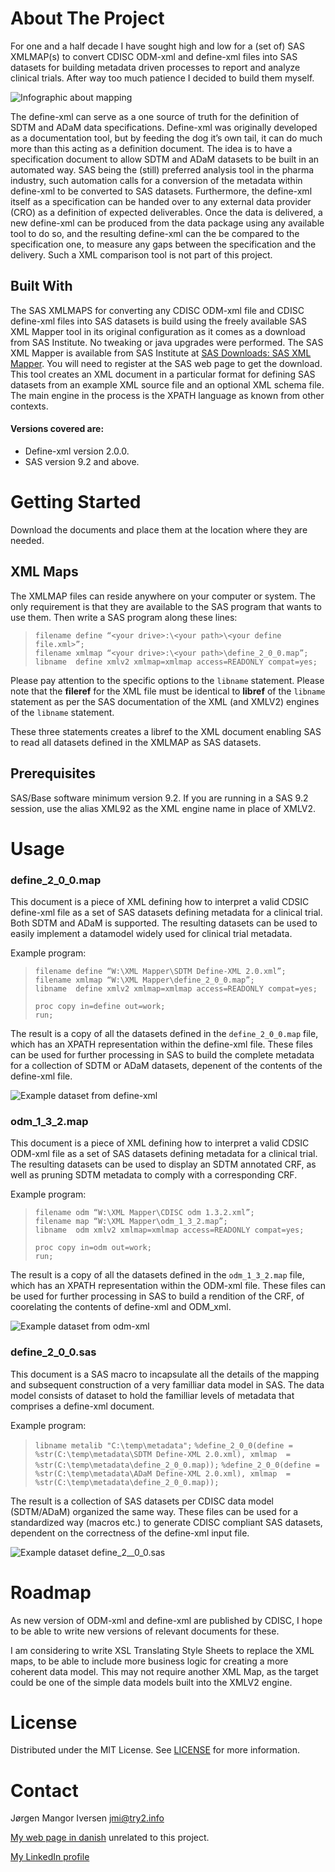 # About The Project
For one and a half decade I have sought high and low for a (set of) SAS XMLMAP(s) to convert CDISC ODM-xml and define-xml files into SAS datasets for building metadata driven processes to report and analyze clinical trials. After way too much patience I decided to build them myself. 

![Infographic about mapping](images/mapping_overview.png)

The define-xml can serve as a one source of truth for the definition of SDTM and ADaM data specifications. Define-xml was originally developed as a documentation tool, but by feeding the dog it’s own tail, it can do much more than this acting as a definition document. The idea is to have a specification document to allow SDTM and ADaM datasets to be built in an automated way. SAS being the (still) preferred analysis tool in the pharma industry, such automation calls for a conversion of the metadata within define-xml to be converted to SAS datasets. Furthermore, the define-xml itself as a specification can be handed over to any external data provider (CRO) as a definition of expected deliverables. Once the data is delivered, a new define-xml can be produced from the data package using any available tool to do so, and the resulting define-xml can the be compared to the specification one, to measure any gaps between the specification and the delivery. Such a XML comparison tool is not part of this project.

## Built With
The SAS XMLMAPS for converting any CDISC ODM-xml file and CDISC define-xml files into SAS datasets is build using the freely available SAS XML Mapper tool in its original configuration as it comes as a download from SAS Institute. No tweaking or java upgrades were performed. The SAS XML Mapper is available from SAS Institute at [SAS Downloads: SAS XML Mapper](https://support.sas.com/downloads/package.htm?pid=486). You will need to register at the SAS web page to get the download. This tool creates an XML document in a particular format for defining SAS datasets from an example XML source file and an optional XML schema file. The main engine in the process is the XPATH language as known from other contexts.

#### Versions covered are:
* Define-xml version 2.0.0.
* SAS version 9.2 and above.

# Getting Started
Download the documents and place them at the location where they are needed.

## XML Maps
The XMLMAP files can reside anywhere on your computer or system. The only requirement is that they are available to the SAS program that wants to use them.  Then write a SAS program along these lines:
> `filename define “<your drive>:\<your path>\<your define file.xml>”;`  
> `filename xmlmap “<your drive>:\<your path>\define_2_0_0.map”;`  
> `libname  define xmlv2 xmlmap=xmlmap access=READONLY compat=yes;`  

Please pay attention to the specific options to the `libname` statement. Please note that the **fileref** for the XML file must be identical to **libref** of the `libname` statement as per the SAS documentation of the XML (and XMLV2) engines of the `libname` statement.

These three statements creates a libref to the XML document enabling SAS to read all datasets defined in the XMLMAP as SAS datasets.

## Prerequisites
SAS/Base software minimum version 9.2. If you are running in a SAS 9.2 session, use the alias XML92 as the XML engine name in place of XMLV2.

# Usage
### define_2_0_0.map
This document is a piece of XML defining how to interpret a valid CDSIC define-xml file as a set of SAS datasets defining metadata for a clinical trial. Both SDTM and ADaM is supported. The resulting datasets can be used to easily implement a datamodel widely used for clinical trial metadata.

Example program:

> `filename define “W:\XML Mapper\SDTM Define-XML 2.0.xml”;`  
> `filename xmlmap “W:\XML Mapper\define_2_0_0.map”;`  
> `libname  define xmlv2 xmlmap=xmlmap access=READONLY compat=yes;`  
>  
> `proc copy in=define out=work;`  
> `run;`  

The result is a copy of all the datasets defined in the `define_2_0_0.map` file, which has an XPATH representation within the define-xml file. These files can be used for further processing in SAS to build the complete metadata for a collection of SDTM or ADaM datasets, depenent of the contents of the define-xml file.

![Example dataset from define-xml](images/DefineDatasets.png)

### odm_1_3_2.map
This document is a piece of XML defining how to interpret a valid CDSIC ODM-xml file as a set of SAS datasets defining metadata for a clinical trial. The resulting datasets can be used to display an SDTM annotated CRF, as well as pruning SDTM metadata to comply with a corresponding CRF.

Example program:

> `filename odm “W:\XML Mapper\CDISC odm 1.3.2.xml”;`  
> `filename map “W:\XML Mapper\odm_1_3_2.map”;`  
> `libname  odm xmlv2 xmlmap=xmlmap access=READONLY compat=yes;`  
>  
> `proc copy in=odm out=work;`  
> `run;`  

The result is a copy of all the datasets defined in the `odm_1_3_2.map` file, which has an XPATH representation within the ODM-xml file. These files can be used for further processing in SAS to build a rendition of the CRF, of coorelating the contents of define-xml and ODM_xml.

![Example dataset from odm-xml](images/ODMDatasets.png)

### define_2_0_0.sas
This document is a SAS macro to incapsulate all the details of the mapping and subsequent construction of a very familliar data model in SAS. The data model consists of dataset to hold the familliar levels of metadata that comprises a define-xml document.

Example program:

> `libname metalib "C:\temp\metadata";` 
> `%define_2_0_0(define = %str(C:\temp\metadata\SDTM Define-XML 2.0.xml), xmlmap  = %str(C:\temp\metadata\define_2_0_0.map));` 
> `%define_2_0_0(define = %str(C:\temp\metadata\ADaM Define-XML 2.0.xml), xmlmap  = %str(C:\temp\metadata\define_2_0_0.map));` 

The result is a collection of SAS datasets per CDISC data model (SDTM/ADaM) organized the same way. These files can be used for a standardized way (macros etc.) to generate CDISC compliant SAS datasets, dependent on the correctness of the define-xml input file.

![Example dataset define_2__0_0.sas](images/MetadataDatasets.png)

# Roadmap
As new version of ODM-xml and define-xml are published by CDISC, I hope to be able to write new versions of relevant documents for these.

I am considering to write XSL Translating Style Sheets to replace the XML maps, to be able to include more business logic for creating a more coherent data model. This may not require another XML Map, as the target could be one of the simple data models built into the XMLV2 engine.

# License
Distributed under the MIT License. See [LICENSE](https://github.com/jmangori/CDISC-ODM-and-Define-XML-tools/blob/master/LICENSE) for more information.

# Contact
Jørgen Mangor Iversen [jmi@try2.info](mailto:jmi@try2.info)

[My web page in danish](http://www.try2.info) unrelated to this project.

[My LinkedIn profile](https://www.linkedin.com/in/jørgen-iversen-ab5908b/)
